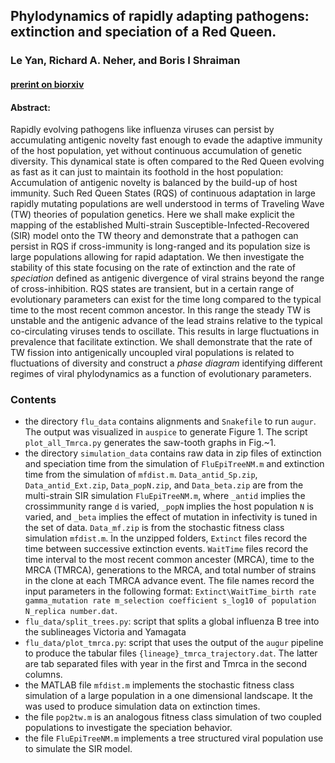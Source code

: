 ## Phylodynamics of rapidly adapting pathogens: extinction and speciation of a Red Queen.
### Le Yan, Richard A. Neher, and Boris I Shraiman

#### [prerint on biorxiv](https://www.biorxiv.org/content/early/2018/10/29/455444)
#### Abstract:
Rapidly evolving pathogens like influenza viruses can persist by accumulating antigenic novelty fast enough to evade the adaptive immunity of the host population, yet without continuous accumulation of genetic diversity. This dynamical state is often compared to the Red Queen evolving as fast as it can just to maintain its foothold in the host population: Accumulation of antigenic novelty is balanced by the build-up of host immunity. Such Red Queen States (RQS) of continuous adaptation in large rapidly mutating populations are well understood in terms of Traveling Wave (TW) theories of population genetics. Here we shall make explicit the mapping of the established Multi-strain Susceptible-Infected-Recovered (SIR) model onto the TW theory and demonstrate that a pathogen can persist in RQS if cross-immunity is long-ranged and its population size is large populations allowing for rapid adaptation.
We then investigate the stability of this state focusing on the rate of extinction and the rate of *speciation* defined as antigenic divergence of viral strains beyond the range of cross-inhibition. RQS states are transient, but in a certain range of evolutionary parameters can exist for the time long compared to the typical time to the most recent common ancestor.
In this range the steady TW is unstable and the antigenic advance of the lead strains relative to the typical co-circulating viruses tends to oscillate. This results in large fluctuations in prevalence that facilitate extinction. We shall demonstrate that the rate of TW fission into antigenically uncoupled viral populations is related to fluctuations of diversity and construct a *phase diagram* identifying different regimes of viral phylodynamics as a function of evolutionary parameters.

### Contents
 * the directory `flu_data` contains alignments and `Snakefile` to run `augur`. The output was visualized in `auspice` to generate Figure 1. The script `plot_all_Tmrca.py` generates the saw-tooth graphs in Fig.~1.
 * the directory `simulation_data` contains raw data in zip files of extinction and speciation time from the simulation of `FluEpiTreeNM.m` and extinction time from the simulation of `mfdist.m`. `Data_antid_Sp.zip`, `Data_antid_Ext.zip`, `Data_popN.zip`, and `Data_beta.zip` are from the multi-strain SIR simulation `FluEpiTreeNM.m`, where `_antid` implies the crossimmunity range `d` is varied, `_popN` implies the host population `N` is varied, and `_beta` implies the effect of mutation in infectivity is tuned in the set of data. `Data_mf.zip` is from the stochastic fitness class simulation `mfdist.m`. In the unzipped folders, `Extinct` files record the time between successive extinction events. `WaitTime` files record the time interval to the most recent common ancester (MRCA), time to the MRCA (TMRCA), generations to the MRCA, and total number of strains in the clone at each TMRCA advance event. The file names record the input parameters in the following format: `Extinct\WaitTime_birth rate gamma_mutation rate m_selection coefficient s_log10 of population N_replica number.dat`.
 * `flu_data/split_trees.py`: script that splits a global influenza B tree into the sublineages Victoria and Yamagata
 * `flu_data/plot_tmrca.py`: script that uses the output of the `augur` pipeline to produce the tabular files `{lineage}_tmrca_trajectory.dat`. The latter are tab separated files with year in the first and Tmrca in the second columns.
 * the MATLAB file `mfdist.m` implements the stochastic fitness class simulation of a large population in a one dimensional landscape. It the was used to produce simulation data on extinction times.
 * the file `pop2tw.m` is an analogous fitness class simulation of two coupled populations to investigate the speciation behavior.
 * the file `FluEpiTreeNM.m` implements a tree structured viral population use to simulate the SIR model.

